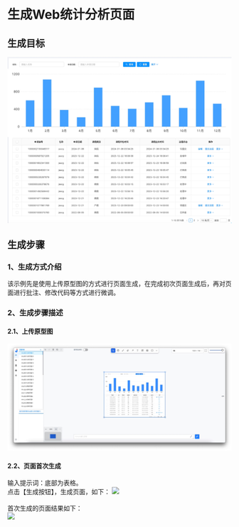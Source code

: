 # 生成Web统计分析页面

## 生成目标

![](./assets/examples/Web/统计分析2.png)

## 生成步骤

### 1、生成方式介绍

该示例先是使用上传原型图的方式进行页面生成，在完成初次页面生成后，再对页面进行批注、修改代码等方式进行微调。


### 2、生成步骤描述
#### 2.1、上传原型图
![](./assets/examples/Web/webstats-1.jpg)
#### 2.2、页面首次生成
输入提示词：底部为表格。
<br>点击【生成按钮】，生成页面，如下：
![](./assets/examples/Web/webstats-1.gif)
<br><br>
首次生成的页面结果如下：
<br><image width=auto height=auto src="./assets/examples/Web/webstats-2.jpg"/>
<style>
    .page-inner{
        width: 100% !important;
    }
    @media (max-width: 1240px){
        .page-inner{
         width: 100% !important;
    }
    }
</style>
